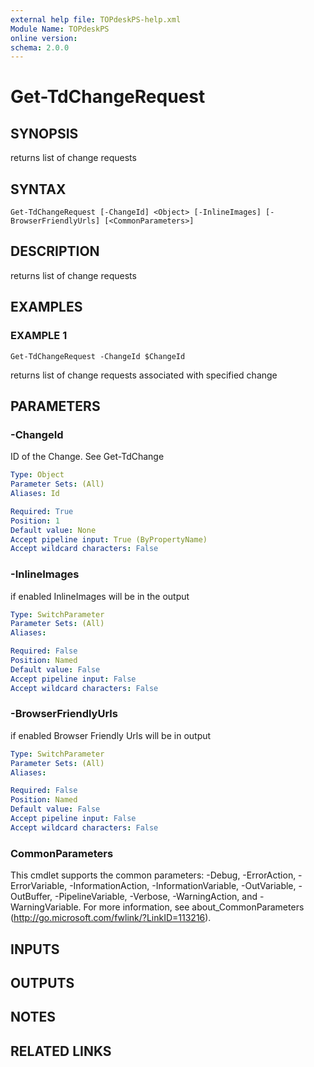 ```yaml
---
external help file: TOPdeskPS-help.xml
Module Name: TOPdeskPS
online version:
schema: 2.0.0
---
```


# Get-TdChangeRequest

## SYNOPSIS
returns list of change requests

## SYNTAX

```
Get-TdChangeRequest [-ChangeId] <Object> [-InlineImages] [-BrowserFriendlyUrls] [<CommonParameters>]
```

## DESCRIPTION
returns list of change requests

## EXAMPLES

### EXAMPLE 1
```
Get-TdChangeRequest -ChangeId $ChangeId
```

returns list of change requests associated with specified change

## PARAMETERS

### -ChangeId
ID of the Change.
See Get-TdChange

```yaml
Type: Object
Parameter Sets: (All)
Aliases: Id

Required: True
Position: 1
Default value: None
Accept pipeline input: True (ByPropertyName)
Accept wildcard characters: False
```

### -InlineImages
if enabled InlineImages will be in the output

```yaml
Type: SwitchParameter
Parameter Sets: (All)
Aliases:

Required: False
Position: Named
Default value: False
Accept pipeline input: False
Accept wildcard characters: False
```

### -BrowserFriendlyUrls
if enabled Browser Friendly Urls will be in output

```yaml
Type: SwitchParameter
Parameter Sets: (All)
Aliases:

Required: False
Position: Named
Default value: False
Accept pipeline input: False
Accept wildcard characters: False
```

### CommonParameters
This cmdlet supports the common parameters: -Debug, -ErrorAction, -ErrorVariable, -InformationAction, -InformationVariable, -OutVariable, -OutBuffer, -PipelineVariable, -Verbose, -WarningAction, and -WarningVariable.
For more information, see about_CommonParameters (http://go.microsoft.com/fwlink/?LinkID=113216).

## INPUTS

## OUTPUTS

## NOTES

## RELATED LINKS
